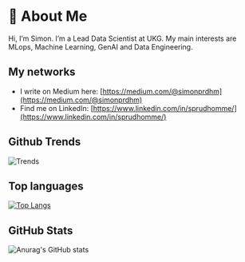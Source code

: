 # 👋 About Me
Hi, I’m Simon.
I’m a Lead Data Scientist at UKG.
My main interests are MLops, Machine Learning, GenAI and Data Engineering.

## My networks
- I write on Medium here: [https://medium.com/@simonprdhm](https://medium.com/@simonprdhm)
- Find me on LinkedIn: [https://www.linkedin.com/in/sprudhomme/](https://www.linkedin.com/in/sprudhomme/)

## Github Trends
![Trends](https://api.githubtrends.io/user/svg/simonprudhomme/langs?time_range=one_year&theme=bright_lights)

## Top languages 
[![Top Langs](https://github-readme-stats.vercel.app/api/top-langs/?username=simonprudhomme&hide=java,html,css&theme=dracula)](https://github.com/anuraghazra/github-readme-stats)


## GitHub Stats
![Anurag's GitHub stats](https://github-readme-stats.vercel.app/api?username=simonprudhomme&show_icons=true&theme=transparent)
